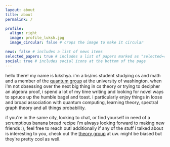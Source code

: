 ```yaml
---
layout: about
title: about
permalink: /

profile:
  align: right
  image: profile_luksh.jpg
  image_circular: false # crops the image to make it circular

news: false # includes a list of news items
selected_papers: true # includes a list of papers marked as "selected={true}"
social: true # includes social icons at the bottom of the page
---
```


hello there! my name is lukshya. i'm a bs/ms student studying cs and math and a member of the [quantum group](https://quantum.cs.washington.edu/) at the university of washington. when i'm not obsessing over the next big thing in cs theory or trying to decipher an algebra proof, i spend a lot of my time writing and looking for novel ways to spruce up the humble bagel and toast. i particularly enjoy things in loose and broad association with quantum computing, learning theory, spectral graph theory and all things probability.

if you're in the same city, looking to chat, or find yourself in need of a scrumptious banana bread recipe i'm always looking forward to making new friends :), feel free to reach out! additionally if any of the stuff i talked about is interesting to you, check out the [theory group](https://theory.cs.washington.edu/) at uw. might be biased but they're pretty cool as well.
